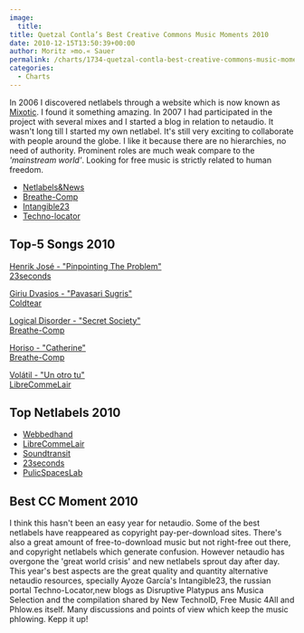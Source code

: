 ```yaml
---
image:
  title: 
title: Quetzal Contla’s Best Creative Commons Music Moments 2010
date: 2010-12-15T13:50:39+00:00
author: Moritz »mo.« Sauer
permalink: /charts/1734-quetzal-contla-best-creative-commons-music-moments-2010
categories:
  - Charts
---
```


<div class="grid_7">
  <p>
    In 2006 I discovered netlabels through a website which is now known as <a href="http://www.mixotic.net">Mixotic</a>. I found it something amazing. In 2007 I had participated in the project with several mixes and I started a blog in relation to netaudio. It wasn't long till I started my own netlabel. It's still very exciting to collaborate with people around the globe. I like it because there are no hierarchies, no need of authority. Prominent roles are much weak compare to the <em>'mainstream world'</em>. Looking for free music is strictly related to human freedom.
  </p>
  
  <ul>
    <li>
      <a href="http://netlabelsnews.blogspot.com/" target="_blank">Netlabels&News</a>
    </li>
    <li>
      <a href="http://breathe-comp.com/" target="_blank">Breathe-Comp</a>
    </li>
    <li>
      <a href="http://intangible23.canariasahora.es/" target="_blank">Intangible23</a>
    </li>
    <li>
      <a href="http://www.techno-locator.ru/" target="_blank">Techno-locator</a>
    </li>
  </ul>
  
  <p>
    <!--more-->
  </p>
</div>

<div class="clear">
</div>

<div class="grid_6">
  <h2>
    Top-5 Songs 2010
  </h2>
  
  <p>
    <a href="http://www.phlow.es/wp-content/uploads/best-of-2010/henrik_jose_-_pinpointing_the_problem.mp3">Henrik José - "Pinpointing The Problem"</a><br /> <a href="http://www.23seconds.org/">23seconds</a>
  </p>
  
  <p>
    <a href="http://www.phlow.es/wp-content/uploads/best-of-2010/giriu_dvasios_-_pavasari_sugris.mp3">Giriu Dvasios - "Pavasari Sugris"</a><br /> <a href="http://coldtear.com/" target="_blank">Coldtear</a>
  </p>
  
  <p>
    <a href="http://www.phlow.es/wp-content/uploads/best-of-2010/logical_disorder_-_secret_society.mp3">Logical Disorder - "Secret Society"</a><br /> <a href="http://breathe-comp.com/2010/02/logical-disorder-violent-playground-brhnet08/" target="_blank">Breathe-Comp</a>
  </p>
  
  <p>
    <a href="http://www.phlow.es/wp-content/uploads/best-of-2010/horiso_-_catherine.mp3">Horiso - "Catherine"</a><br /> <a href="http://breathe-comp.com/albums/" target="_blank">Breathe-Comp</a>
  </p>
  
  <p>
    <a href="http://www.phlow.es/wp-content/uploads/best-of-2010/volatil_-_un_otro_tu.mp3">Volátil - "Un otro tu"</a><br /> <a href="http://www.lclweb.org/audio_lp_lcl10.htm" target="_blank">LibreCommeLair</a>
  </p>
</div>

<div class="grid_5">
  <h2>
    Top Netlabels 2010
  </h2>
  
  <ul>
    <li>
      <a href="http://www.webbedhandrecords.com/">Webbedhand</a>
    </li>
    <li>
      <a href="http://www.lclweb.org/">LibreCommeLair</a>
    </li>
    <li>
      <a href="http://www.23seconds.org" target="_blank">Soundtransit</a>
    </li>
    <li>
      <a href="http://www.23seconds.org/">23seconds</a>
    </li>
    <li>
      <a href="http://lab.pubspaces.com/">PulicSpacesLab</a>
    </li>
  </ul>
</div>

<div class="grid_5">
  <h2>
    Best CC Moment 2010
  </h2>
  
  <p>
    I think this hasn't been an easy year for netaudio. Some of the best netlabels have reappeared as copyright pay-per-download sites. There's also a great amount of free-to-download music but not right-free out there, and copyright netlabels which generate confusion. However netaudio has overgone the 'great world crisis' and new netlabels sprout day after day. This year's best aspects are the great quality and quantity alternative netaudio resources, specially Ayoze García's Intangible23, the russian portal Techno-Locator,new blogs as Disruptive Platypus ans Musica Selection and the compilation shared by New TechnoID, Free Music 4All and Phlow.es itself. Many discussions and points of view which keep the music phlowing. Kepp it up!
  </p>
</div>

<div class="clear">
</div>